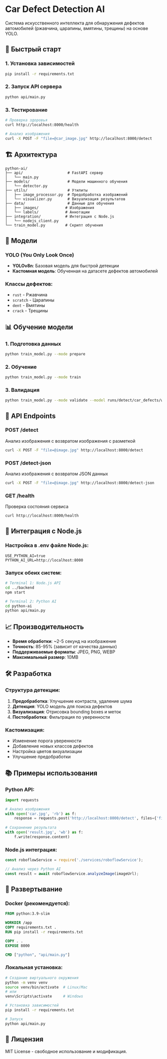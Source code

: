# Car Defect Detection AI

Система искусственного интеллекта для обнаружения дефектов автомобилей (ржавчина, царапины, вмятины, трещины) на основе YOLO.

## 🚀 Быстрый старт

### 1. Установка зависимостей
```bash
pip install -r requirements.txt
```

### 2. Запуск API сервера
```bash
python api/main.py
```

### 3. Тестирование
```bash
# Проверка здоровья
curl http://localhost:8000/health

# Анализ изображения
curl -X POST -F "file=@car_image.jpg" http://localhost:8000/detect
```

## 🏗️ Архитектура

```
python-ai/
├── api/                    # FastAPI сервер
│   └── main.py
├── models/                 # Модели машинного обучения
│   └── detector.py
├── utils/                  # Утилиты
│   ├── image_processor.py  # Предобработка изображений
│   └── visualizer.py       # Визуализация результатов
├── data/                   # Данные для обучения
│   ├── images/            # Изображения
│   └── labels/            # Аннотации
├── integration/           # Интеграция с Node.js
│   └── nodejs_client.py
└── train_model.py         # Скрипт обучения
```

## 🤖 Модели

### YOLO (You Only Look Once)
- **YOLOv8n**: Базовая модель для быстрой детекции
- **Кастомная модель**: Обученная на датасете дефектов автомобилей

### Классы дефектов:
- `rust` - Ржавчина
- `scratch` - Царапины  
- `dent` - Вмятины
- `crack` - Трещины

## 📊 Обучение модели

### 1. Подготовка данных
```bash
python train_model.py --mode prepare
```

### 2. Обучение
```bash
python train_model.py --mode train
```

### 3. Валидация
```bash
python train_model.py --mode validate --model runs/detect/car_defects/weights/best.pt
```

## 🔧 API Endpoints

### POST /detect
Анализ изображения с возвратом изображения с разметкой
```bash
curl -X POST -F "file=@image.jpg" http://localhost:8000/detect
```

### POST /detect-json
Анализ изображения с возвратом JSON данных
```bash
curl -X POST -F "file=@image.jpg" http://localhost:8000/detect-json
```

### GET /health
Проверка состояния сервиса
```bash
curl http://localhost:8000/health
```

## 🔗 Интеграция с Node.js

### Настройка в .env файле Node.js:
```env
USE_PYTHON_AI=true
PYTHON_AI_URL=http://localhost:8000
```

### Запуск обеих систем:
```bash
# Terminal 1: Node.js API
cd ../backend
npm start

# Terminal 2: Python AI
cd python-ai
python api/main.py
```

## 📈 Производительность

- **Время обработки**: ~2-5 секунд на изображение
- **Точность**: 85-95% (зависит от качества данных)
- **Поддерживаемые форматы**: JPEG, PNG, WEBP
- **Максимальный размер**: 10MB

## 🛠️ Разработка

### Структура детекции:
1. **Предобработка**: Улучшение контраста, удаление шума
2. **Детекция**: YOLO модель для поиска дефектов
3. **Визуализация**: Отрисовка bounding boxes и меток
4. **Постобработка**: Фильтрация по уверенности

### Кастомизация:
- Изменение порога уверенности
- Добавление новых классов дефектов
- Настройка цветов визуализации
- Улучшение предобработки

## 📚 Примеры использования

### Python API:
```python
import requests

# Анализ изображения
with open('car.jpg', 'rb') as f:
    response = requests.post('http://localhost:8000/detect', files={'file': f})
    
# Сохранение результата
with open('result.jpg', 'wb') as f:
    f.write(response.content)
```

### Node.js интеграция:
```javascript
const roboflowService = require('./services/roboflowService');

// Анализ через Python AI
const result = await roboflowService.analyzeImage(imageUrl);
```

## 🚀 Развертывание

### Docker (рекомендуется):
```dockerfile
FROM python:3.9-slim

WORKDIR /app
COPY requirements.txt .
RUN pip install -r requirements.txt

COPY . .
EXPOSE 8000

CMD ["python", "api/main.py"]
```

### Локальная установка:
```bash
# Создание виртуального окружения
python -m venv venv
source venv/bin/activate  # Linux/Mac
# или
venv\Scripts\activate     # Windows

# Установка зависимостей
pip install -r requirements.txt

# Запуск
python api/main.py
```

## 📝 Лицензия

MIT License - свободное использование и модификация.

